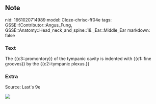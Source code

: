 ## Note
nid: 1661020714989
model: Cloze-chrisc-ff04e
tags: GSSE::!Contributor::Angus_Fung, GSSE::Anatomy::Head_neck_and_spine::18._Ear::Middle_Ear
markdown: false

### Text
The {{c3::promontory}} of the tympanic cavity is indented with {{c1::fine grooves}} by the {{c2::tympanic plexus.}}

### Extra
Source: Last's 9e
<div><img src=
"paste-6aedcaa94de73f0237a1a4b9d090ab083e4e77f7.jpg"></div>
